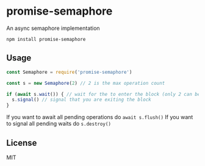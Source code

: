 # promise-semaphore

An async semaphore implementation

```
npm install promise-semaphore
```

## Usage

``` js
const Semaphore = require('promise-semaphore')

const s = new Semaphore(2) // 2 is the max operation count

if (await s.wait()) { // wait for the to enter the block (only 2 can be in here at once)
  s.signal() // signal that you are exiting the block
}
```

If you want to await all pending operations do `await s.flush()`
If you want to signal all pending waits do `s.destroy()`

## License

MIT
